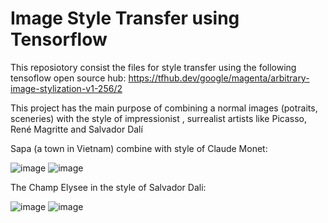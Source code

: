 # Image Style Transfer using Tensorflow
This reposiotory consist the files for style transfer using the following tensoflow open source hub:
https://tfhub.dev/google/magenta/arbitrary-image-stylization-v1-256/2

This project has the main purpose of combining a normal images (potraits, sceneries) with the style of impressionist , surrealist artists like Picasso, René Magritte and Salvador Dalí


Sapa (a town in Vietnam) combine with style of Claude Monet:

![image](https://user-images.githubusercontent.com/13818447/229700456-e2cfcccb-0328-4f28-9d11-2f51c3f3e93c.png) 
![image](https://user-images.githubusercontent.com/13818447/229700379-17c1ca5c-f53d-4b5a-a525-95c8cc24e2d8.png)

The Champ Elysee in the style of Salvador Dali:

![image](https://user-images.githubusercontent.com/13818447/229701123-671e20df-3c0e-4af7-85c1-86ce184e02b2.png)
![image](https://user-images.githubusercontent.com/13818447/229701072-9618c813-80ee-4fcf-b4ed-cda913aad7d7.png)

